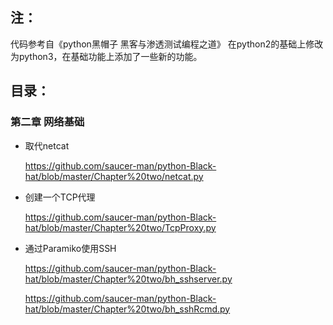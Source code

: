 ## 注：
代码参考自《python黑帽子 黑客与渗透测试编程之道》
在python2的基础上修改为python3，在基础功能上添加了一些新的功能。

## 目录：
### 第二章 网络基础
  * 取代netcat
      
      https://github.com/saucer-man/python-Black-hat/blob/master/Chapter%20two/netcat.py
  * 创建一个TCP代理
      
      https://github.com/saucer-man/python-Black-hat/blob/master/Chapter%20two/TcpProxy.py
  * 通过Paramiko使用SSH
    
    https://github.com/saucer-man/python-Black-hat/blob/master/Chapter%20two/bh_sshserver.py
    
    https://github.com/saucer-man/python-Black-hat/blob/master/Chapter%20two/bh_sshRcmd.py

